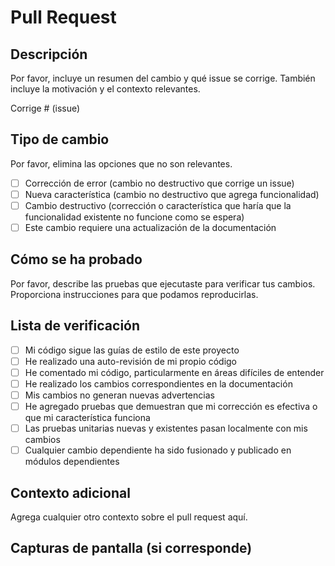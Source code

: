 # Pull Request

## Descripción

Por favor, incluye un resumen del cambio y qué issue se corrige. También incluye la motivación y el contexto relevantes.

Corrige # (issue)

## Tipo de cambio

Por favor, elimina las opciones que no son relevantes.

- [ ] Corrección de error (cambio no destructivo que corrige un issue)
- [ ] Nueva característica (cambio no destructivo que agrega funcionalidad)
- [ ] Cambio destructivo (corrección o característica que haría que la funcionalidad existente no funcione como se espera)
- [ ] Este cambio requiere una actualización de la documentación

## Cómo se ha probado

Por favor, describe las pruebas que ejecutaste para verificar tus cambios. Proporciona instrucciones para que podamos reproducirlas.

## Lista de verificación

- [ ] Mi código sigue las guías de estilo de este proyecto
- [ ] He realizado una auto-revisión de mi propio código
- [ ] He comentado mi código, particularmente en áreas difíciles de entender
- [ ] He realizado los cambios correspondientes en la documentación
- [ ] Mis cambios no generan nuevas advertencias
- [ ] He agregado pruebas que demuestran que mi corrección es efectiva o que mi característica funciona
- [ ] Las pruebas unitarias nuevas y existentes pasan localmente con mis cambios
- [ ] Cualquier cambio dependiente ha sido fusionado y publicado en módulos dependientes

## Contexto adicional

Agrega cualquier otro contexto sobre el pull request aquí.

## Capturas de pantalla (si corresponde)
